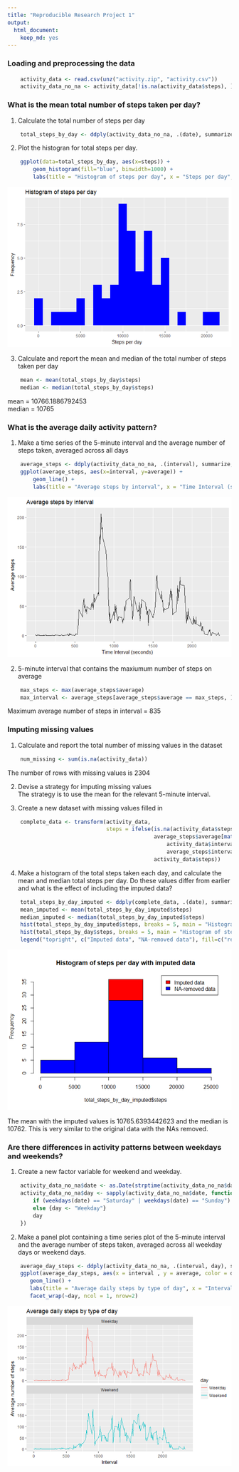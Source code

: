 ```yaml
---
title: "Reproducible Research Project 1"
output: 
  html_document: 
    keep_md: yes
---
```




### Loading and preprocessing the data


```r
    activity_data <- read.csv(unz("activity.zip", "activity.csv"))
    activity_data_no_na <- activity_data[!is.na(activity_data$steps), ]
```

### What is the mean total number of steps taken per day?

1. Calculate the total number of steps per day


```r
    total_steps_by_day <- ddply(activity_data_no_na, .(date), summarize, steps=sum(steps))
```


2. Plot the histogran for total steps per day.


```r
    ggplot(data=total_steps_by_day, aes(x=steps)) +
        geom_histogram(fill="blue", binwidth=1000) +
        labs(title = "Histogram of steps per day", x = "Steps per day", y = "Frequency")
```

![](PA1_template_files/figure-html/hist-1.png)<!-- -->


3. Calculate and report the mean and median of the total number of steps taken per day


```r
    mean <- mean(total_steps_by_day$steps)
    median <- median(total_steps_by_day$steps)
```

mean = 10766.1886792453  
median = 10765


### What is the average daily activity pattern?

1. Make a time series of the 5-minute interval and the average number of steps taken, averaged across all days


```r
    average_steps <- ddply(activity_data_no_na, .(interval), summarize, average = round(mean(steps)))
    ggplot(average_steps, aes(x=interval, y=average)) +
        geom_line() +
        labs(title = "Average steps by interval", x = "Time Interval (seconds)", y = "Average steps")
```

![](PA1_template_files/figure-html/time_series-1.png)<!-- -->


2. 5-minute interval that contains the maxiumum number of steps on average


```r
    max_steps <- max(average_steps$average)
    max_interval <- average_steps[average_steps$average == max_steps, ]
```

Maximum average number of steps in interval = 835

### Imputing missing values

1. Calculate and report the total number of missing values in the dataset

```r
    num_missing <- sum(is.na(activity_data))
```

The number of rows with missing values is 2304


2. Devise a strategy for imputing missing values  
The strategy is to use the mean for the relevant 5-minute interval.


3. Create a new dataset with missing values filled in


```r
    complete_data <- transform(activity_data, 
                               steps = ifelse(is.na(activity_data$steps),
                                              average_steps$average[match(
                                                  activity_data$interval, 
                                                  average_steps$interval)],
                                              activity_data$steps))
```


4. Make a histogram of the total steps taken each day, and calculate the mean and median total steps per day. Do these values differ from earlier and what is the effect of including the imputed data?


```r
    total_steps_by_day_imputed <- ddply(complete_data, .(date), summarize, steps=sum(steps))
    mean_imputed <- mean(total_steps_by_day_imputed$steps)
    median_imputed <- median(total_steps_by_day_imputed$steps)
    hist(total_steps_by_day_imputed$steps, breaks = 5, main = "Histogram of steps per day with imputed data", col = "red")
    hist(total_steps_by_day$steps, breaks = 5, main = "Histogram of steps per day with imputed data", col = "blue", add = T)   
    legend("topright", c("Imputed data", "NA-removed data"), fill=c("red", "blue") )
```

![](PA1_template_files/figure-html/impute_mean_median-1.png)<!-- -->

The mean with the imputed values is 10765.6393442623 and the median is 10762. This is very similar to the original data with the NAs removed. 


### Are there differences in activity patterns between weekdays and weekends?

1. Create a new factor variable for weekend and weekday.


```r
    activity_data_no_na$date <- as.Date(strptime(activity_data_no_na$date, format = "%Y-%m-%d"))
    activity_data_no_na$day <- sapply(activity_data_no_na$date, function(date) {
        if (weekdays(date) == "Saturday" | weekdays(date) == "Sunday") {day <- "Weekend"} 
        else {day <- "Weekday"}
        day
    })
```


2. Make a panel plot containing a time series plot of the 5-minute interval and the average number of steps taken, averaged across all weekday days or weekend days.


```r
    average_day_steps <- ddply(activity_data_no_na, .(interval, day), summarize, average = round(mean(steps)))
    ggplot(average_day_steps, aes(x = interval , y = average, color = day)) +
       geom_line() +
       labs(title = "Average daily steps by type of day", x = "Interval", y = "Average number of steps") +
       facet_wrap(~day, ncol = 1, nrow=2)
```

![](PA1_template_files/figure-html/panel-1.png)<!-- -->
















